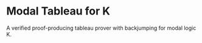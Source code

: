 # Modal Tableau for K

A verified proof-producing tableau prover with backjumping for modal logic K.